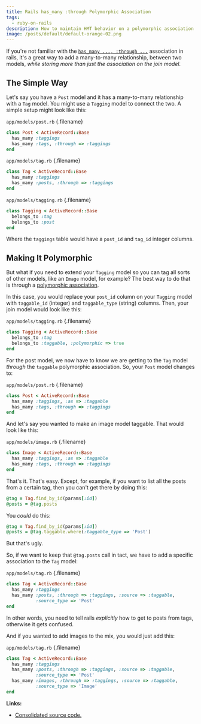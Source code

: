 ```yaml
---
title: Rails has_many :through Polymorphic Association
tags:
  - ruby-on-rails
description: How to maintain HMT behavior on a polymorphic association.
image: /posts/default/default-orange-02.png
---
```


If you're not familiar with the [`has_many ..., :through ...`](http://guides.rubyonrails.org/association_basics.html#the-has-many-through-association) association in rails, it's a great way to add a many-to-many relationship, between two models, _while storing more than just the association on the join model_.

## The Simple Way

Let's say you have a `Post` model and it has a many-to-many relationship with a `Tag` model. You might use a `Tagging` model to connect the two. A simple setup might look like this:

`app/models/post.rb` {.filename}

```ruby
class Post < ActiveRecord::Base
  has_many :taggings
  has_many :tags, :through => :taggings
end
```

`app/models/tag.rb` {.filename}

```ruby
class Tag < ActiveRecord::Base
  has_many :taggings
  has_many :posts, :through => :taggings
end
```

`app/models/tagging.rb` {.filename}

```ruby
class Tagging < ActiveRecord::Base
  belongs_to :tag
  belongs_to :post
end
```

Where the `taggings` table would have a `post_id` and `tag_id` integer columns.

## Making It Polymorphic

But what if you need to extend your `Tagging` model so you can tag all sorts of other models, like an `Image` model, for example? The best way to do that is through a [polymorphic association](http://guides.rubyonrails.org/association_basics.html#polymorphic-associations).

In this case, you would replace your `post_id` column on your `Tagging` model with `taggable_id` (integer) and `taggable_type` (string) columns. Then, your join model would look like this:

`app/models/tagging.rb` {.filename}

```ruby
class Tagging < ActiveRecord::Base
  belongs_to :tag
  belongs_to :taggable, :polymorphic => true
end
```

For the post model, we now have to know we are getting to the `Tag` model _through_ the `taggable` polymorphic association. So, your `Post` model changes to:

`app/models/post.rb` {.filename}

```ruby
class Post < ActiveRecord::Base
  has_many :taggings, :as => :taggable
  has_many :tags, :through => :taggings
end
```

And let's say you wanted to make an image model taggable. That would look like this:

`app/models/image.rb` {.filename}

```ruby
class Image < ActiveRecord::Base
  has_many :taggings, :as => :taggable
  has_many :tags, :through => :taggings
end
```

That's it. That's easy. Except, for example, if you want to list all the posts from a certain tag, then you can't get there by doing this:

```ruby
@tag = Tag.find_by_id(params[:id])
@posts = @tag.posts
```

You _could_ do this:

```ruby
@tag = Tag.find_by_id(params[:id])
@posts = @tag.taggable.where(:taggable_type => 'Post')
```

But that's ugly.

So, if we want to keep that `@tag.posts` call in tact, we have to add a specific association to the `Tag` model:

`app/models/tag.rb` {.filename}

```ruby
class Tag < ActiveRecord::Base
  has_many :taggings
  has_many :posts, :through => :taggings, :source => :taggable,
           :source_type => 'Post'
end
```

In other words, you need to tell rails _explicitly_ how to get to posts from tags, otherwise it gets confused.

And if you wanted to add images to the mix, you would just add this:

`app/models/tag.rb` {.filename}

```ruby
class Tag < ActiveRecord::Base
  has_many :taggings
  has_many :posts, :through => :taggings, :source => :taggable,
           :source_type => 'Post'
  has_many :images, :through => :taggings, :source => :taggable,
           :source_type => 'Image'
end
```

**Links:**

- [Consolidated source code.](https://gist.github.com/seancdavis/e76e6649267655ebc461)
